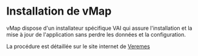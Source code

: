 
# Installation de vMap

vMap dispose d'un installateur spécifique VAI qui assure l'installation et la mise à jour de l'application sans perdre les données et la configuration.

La procédure est détaillée sur le site internet de [Veremes](http://www.veremes.com/procedure-dinstallation-de-vmap)
